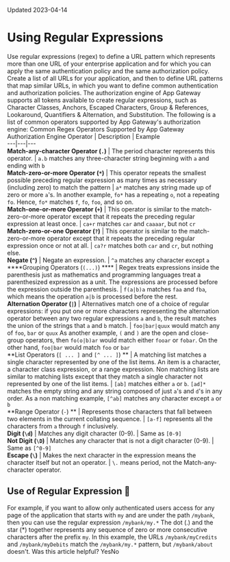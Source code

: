 Updated 2023-04-14
# Using Regular Expressions
Use regular expressions (regex) to define a URL pattern which represents more than one URL of your enterprise application and for which you can apply the same authentication policy and the same authorization policy.
Create a list of all URLs for your application, and then to define URL patterns that map similar URLs, in which you want to define common authentication and authorization policies.
The authorization engine of App Gateway supports all tokens available to create regular expressions, such as Character Classes, Anchors, Escaped Characters, Group & References, Lookaround, Quantifiers & Alternation, and Substitution.
The following is a list of common operators supported by App Gateway's authorization engine:
Common Regex Operators Supported by App Gateway Authorization Engine Operator | Description | Example  
---|---|---  
**Match-any-character Operator (`.`)** | The period character represents this operator. | `a.b` matches any three-character string beginning with `a` and ending with `b`  
**Match-zero-or-more Operator (`*`)** | This operator repeats the smallest possible preceding regular expression as many times as necessary (including zero) to match the pattern | `a*` matches any string made up of zero or more `a`'s. In another example, `fo*` has a repeating `o`, not a repeating `fo`. Hence, `fo*` matches `f`, `fo`, `foo`, and so on.  
**Match-one-or-more Operator (`+`)** | This operator is similar to the match-zero-or-more operator except that it repeats the preceding regular expression at least once. | `ca+r` matches `car` and `caaaar`, but not `cr`  
**Match-zero-or-one Operator (`?`)** | This operator is similar to the match-zero-or-more operator except that it repeats the preceding regular expression once or not at all. | `ca?r` matches both `car` and `cr`, but nothing else.  
**Negate (`^`)** | Negate an expression. | `^a` matches any character except `a`  
****Grouping Operators (`(...)`) **** | Regex treats expressions inside the parenthesis just as mathematics and programming languages treat a parenthesized expression as a unit. The expressions are processed before the expression outside the parenthesis. | `f(a|b)a` matches `faa` and `fba`, which means the operation `a|b` is processed before the rest.  
**Alternation Operator (`|`)** | Alternatives match one of a choice of regular expressions: if you put one or more characters representing the alternation operator between any two regular expressions `a` and `b`, the result matches the union of the strings that `a` and `b` match. |  `foo|bar|quux` would match any of `foo`, `bar` or `quux` As another example, `(` and `)` are the open and close-group operators, then `fo(o|b)ar` would match either `fooar` or `fobar`. On the other hand, `foo|bar` would match `foo` or `bar`  
**List Operators (`[ ... ]` and `[^ ... ]`) ** |  A matching list matches a single character represented by one of the list items. An item is a character, a character class expression, or a range expression. Non matching lists are similar to matching lists except that they match a single character not represented by one of the list items. |  `[ab]` matches either `a` or `b`. `[ad]*` matches the empty string and any string composed of just `a`'s and `d`'s in any order. As a non matching example, `[^ab]` matches any character except `a` or `b`  
**Range Operator (`-`) ** | Represents those characters that fall between two elements in the current collating sequence. | `[a-f]` represents all the characters from `a` through `f` inclusively.  
**Digit (`\d`)** | Matches any digit character (0-9). | Same as `[0-9]`  
**Not Digit (`\D`)** | Matches any character that is not a digit character (0-9). | Same as `[^0-9]`  
**Escape (`\`)** | Makes the next character in the expression means the character itself but not an operator. | `\.` means period, not the Match-any-character operator.  
## Use of Regular Expression 🔗 
For example, if you want to allow only authenticated users access for any page of the application that starts with `my` and are under the path `/mybank`, then you can use the regular expression `/mybank/my.*`
The dot (.) and the star (*) together represents any sequence of zero or more consecutive characters after the prefix `my`.
In this example, the URLs `/mybank/myCredits` and `/mybank/myDebits` match the `/mybank/my.*` pattern, but `/mybank/about` doesn't.
Was this article helpful?
YesNo

